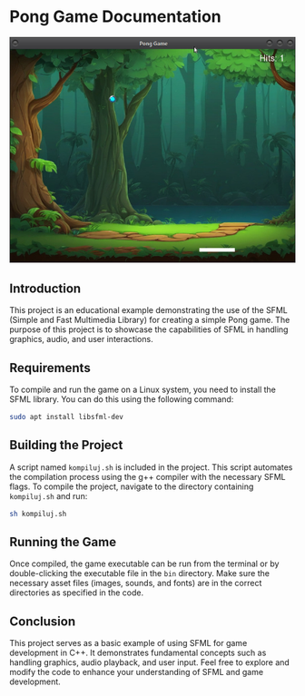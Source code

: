 # Pong Game Documentation

![pong](pong.jpg)

## Introduction
This project is an educational example demonstrating the use of the SFML (Simple and Fast Multimedia Library) for creating a simple Pong game. The purpose of this project is to showcase the capabilities of SFML in handling graphics, audio, and user interactions.

## Requirements
To compile and run the game on a Linux system, you need to install the SFML library. You can do this using the following command:

```bash
sudo apt install libsfml-dev
```

## Building the Project
A script named `kompiluj.sh` is included in the project. This script automates the compilation process using the g++ compiler with the necessary SFML flags. To compile the project, navigate to the directory containing `kompiluj.sh` and run:

```bash
sh kompiluj.sh
```

## Running the Game
Once compiled, the game executable can be run from the terminal or by double-clicking the executable file in the `bin` directory. Make sure the necessary asset files (images, sounds, and fonts) are in the correct directories as specified in the code.

## Conclusion
This project serves as a basic example of using SFML for game development in C++. It demonstrates fundamental concepts such as handling graphics, audio playback, and user input. Feel free to explore and modify the code to enhance your understanding of SFML and game development.
